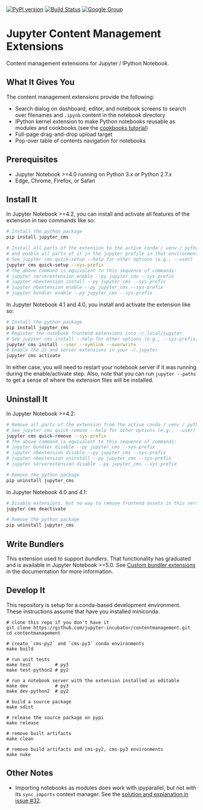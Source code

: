 [![PyPI version](https://badge.fury.io/py/jupyter_cms.svg)](https://badge.fury.io/py/jupyter_cms) [![Build Status](https://travis-ci.org/jupyter-incubator/contentmanagement.svg?branch=master)](https://travis-ci.org/jupyter-incubator/contentmanagement) [![Google Group](https://img.shields.io/badge/-Google%20Group-lightgrey.svg)](https://groups.google.com/forum/#!forum/jupyter)

# Jupyter Content Management Extensions

Content management extensions for Jupyter / IPython Notebook.

## What It Gives You

The content management extensions provide the following:

* Search dialog on dashboard, editor, and notebook screens to search over filenames and `.ipynb` content in the notebook directory
* IPython kernel extension to make Python notebooks reusable as modules and cookbooks (see the [cookbooks tutorial](etc/notebooks/cookbooks_demo/use_cookbooks.ipynb))
* Full-page drag-and-drop upload target
* Pop-over table of contents navigation for notebooks

## Prerequisites

* Jupyter Notebook >=4.0 running on Python 3.x or Python 2.7.x
* Edge, Chrome, Firefox, or Safari

## Install It

In Jupyter Notebook >=4.2, you can install and activate all features of the extension in two commands like so:

```bash
# Install the python package
pip install jupyter_cms

# Install all parts of the extension to the active conda / venv / python env
# and enable all parts of it in the jupyter profile in that environment
# See jupyter cms quick-setup --help for other options (e.g., --user)
jupyter cms quick-setup --sys-prefix
# The above command is equivalent to this sequence of commands:
# jupyter serverextension enable --py jupyter_cms --sys-prefix
# jupyter nbextension install --py jupyter_cms --sys-prefix
# jupyter nbextension enable --py jupyter_cms --sys-prefix
# jupyter bundler enable --py jupyter_cms --sys-prefix
```

In Jupyter Notebook 4.1 and 4.0, you install and activate the extension like so:

```bash
# Install the python package
pip install jupyter_cms
# Register the notebook frontend extensions into ~/.local/jupyter
# See jupyter cms install --help for other options (e.g., --sys-prefix)
jupyter cms install --user --symlink --overwrite
# Enable the JS and server extensions in your ~/.jupyter
jupyter cms activate
```

In either case, you will need to restart your notebook server if it was running during the enable/activate step. Also, note that you can run `jupyter --paths` to get a sense of where the extension files will be installed.

## Uninstall It

In Jupyter Notebook >=4.2:

```bash
# Remove all parts of the extension from the active conda / venv / python env
# See jupyter cms quick-remove --help for other options (e.g., --user)
jupyter cms quick-remove --sys-prefix
# The above command is equivalent to this sequence of commands:
# jupyter bundler disable --py jupyter_cms --sys-prefix
# jupyter nbextension disable --py jupyter_cms --sys-prefix
# jupyter nbextension uninstall --py jupyter_cms --sys-prefix
# jupyter serverextension disable --py jupyter_cms --sys-prefix

# Remove the python package
pip uninstall jupyter_cms
```

In Jupyter Notebook 4.0 and 4.1:

```bash
# Disable extensions, but no way to remove frontend assets in this version
jupyter cms deactivate

# Remove the python package
pip uninstall jupyter_cms
```

## Write Bundlers

This extension used to support *bundlers*. That functionality has graduated and is available in Jupyter Notebook >=5.0. See [Custom bundler extensions](http://jupyter-notebook.readthedocs.io/en/latest/extending/bundler_extensions.html) in the documentation for more information.

## Develop It

This repository is setup for a conda-based development environment.  These instructions assume that have you installed miniconda.

```
# clone this repo if you don't have it
git clone https://github.com/jupyter-incubator/contentmanagement.git
cd contentmanagement

# create `cms-py2` and `cms-py3` conda environments
make build

# run unit tests
make test         # py3
make test-python2 # py2

# run a notebook server with the extension installed as editable
make dev          # py3
make dev-python2  # py2

# build a source package
make sdist

# release the source package on pypi
make release

# remove built artifacts
make clean

# remove build artifacts and cms-py2, cms-py3 environments
make nuke
```

## Other Notes

* Importing notebooks as modules does work with ipyparallel, but not with its `sync_imports` context manager. See the [solution and explanation in issue #32](https://github.com/jupyter-incubator/contentmanagement/issues/32#issuecomment-222053318).

